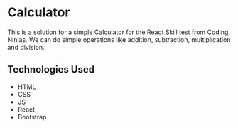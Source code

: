 # Calculator

This is a solution for a simple Calculator for the React Skill test from Coding Ninjas. We can do simple operations like addition, subtraction, multiplication and division.

## Technologies Used

- HTML
- CSS
- JS
- React
- Bootstrap
